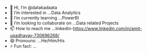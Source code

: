 - 👋 Hi, I’m @datakadaata
- 👀 I’m interested in ...Data Analytics
- 🌱 I’m currently learning ...PowerBI
- 💞️ I’m looking to collaborate on ...Data related Projects
- 📫 How to reach me ...linkedin-https://www.linkedin.com/in/amit-upadhayay-730696268/
- 😄 Pronouns: ...He/Him/His
- ⚡ Fun fact: ...

<!---
datakadaata/datakadaata is a ✨ special ✨ repository because its `README.md` (this file) appears on your GitHub profile.
You can click the Preview link to take a look at your changes.
--->

